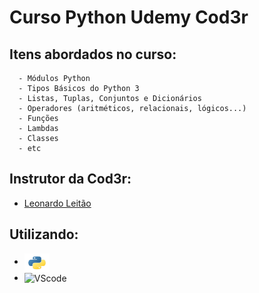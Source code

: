 # Curso Python Udemy Cod3r

## Itens abordados no curso:

```
  - Módulos Python
  - Tipos Básicos do Python 3
  - Listas, Tuplas, Conjuntos e Dicionários
  - Operadores (aritméticos, relacionais, lógicos...)
  - Funções
  - Lambdas
  - Classes
  - etc
```

## Instrutor da Cod3r:
* <a href="https://www.linkedin.com/in/leonardo-leit%C3%A3o-8a5813186/">Leonardo Leitão</a>

## Utilizando:
* <img align="center" alt="Py" height="30" width="40" src="https://raw.githubusercontent.com/github/explore/80688e429a7d4ef2fca1e82350fe8e3517d3494d/topics/python/python.png">
* <img align="center" alt="VScode" height="30" width="30" src="https://upload.wikimedia.org/wikipedia/commons/thumb/9/9a/Visual_Studio_Code_1.35_icon.svg/2048px-Visual_Studio_Code_1.35_icon.svg.png">
